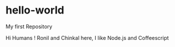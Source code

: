 # hello-world
My first Repository

Hi Humans !
Ronil and Chinkal here, I like Node.js and Coffeescript
